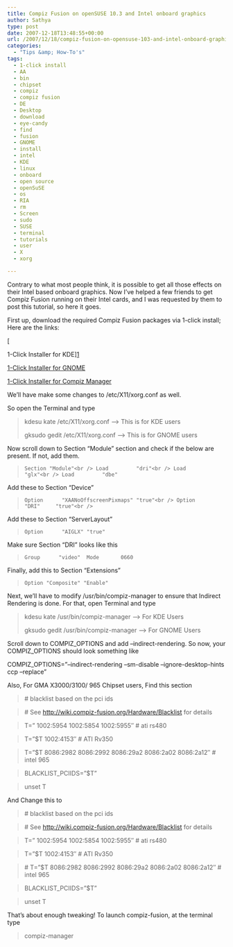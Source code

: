 ```yaml
---
title: Compiz Fusion on openSUSE 10.3 and Intel onboard graphics
author: Sathya
type: post
date: 2007-12-18T13:48:55+00:00
url: /2007/12/18/compiz-fusion-on-opensuse-103-and-intel-onboard-graphics/
categories:
  - "Tips &amp; How-To's"
tags:
  - 1-click install
  - AA
  - bin
  - chipset
  - compiz
  - compiz fusion
  - DE
  - Desktop
  - download
  - eye-candy
  - find
  - fusion
  - GNOME
  - install
  - intel
  - KDE
  - linux
  - onboard
  - open source
  - openSuSE
  - os
  - RIA
  - rm
  - Screen
  - sudo
  - SUSE
  - terminal
  - tutorials
  - user
  - X
  - xorg

---
```

Contrary to what most people think, it is possible to get all those effects on their Intel based onboard graphics. Now I&#8217;ve helped a few friends to get Compiz Fusion running on their Intel cards, and I was requested by them to post this tutorial, so here it goes.

First up, download the required Compiz Fusion packages via 1-click install; Here are the links:
  
[
  
1-Click Installer for KDE][1]

[1-Click Installer for GNOME][2]

[1-Click Installer for Compiz Manager][3]

We&#8217;ll have make some changes to /etc/X11/xorg.conf as well.

<!--more-->

So open the Terminal and type

> kdesu kate /etc/X11/xorg.conf &#8211;> This is for KDE users
> 
> gksudo gedit /etc/X11/xorg.conf &#8211;> This is for GNOME users

Now scroll down to Section &#8220;Module&#8221; section and check if the below are present. If not, add them.

> `Section "Module"<br />
Load         "dri"<br />
Load         "glx"<br />
Load         "dbe"`

Add these to Section &#8220;Device&#8221;

> `Option      "XAANoOffscreenPixmaps" "true"<br />
Option      "DRI"     "true"<br />
` 

Add these to Section &#8220;ServerLayout&#8221;

> `Option      "AIGLX" "true"`

Make sure Section &#8220;DRI&#8221; looks like this

> `Group      "video"  Mode       0660`

Finally, add this to Section &#8220;Extensions&#8221;

> `Option "Composite" "Enable"`

Next, we&#8217;ll have to modify /usr/bin/compiz-manager to ensure that Indirect Rendering is done. For that, open Terminal and type

> kdesu kate /usr/bin/compiz-manager &#8211;> For KDE Users
> 
> gksudo gedit /usr/bin/compiz-manager &#8211;> For GNOME Users

Scroll down to COMPIZ\_OPTIONS and add &#8211;indirect-rendering. So now, your COMPIZ\_OPTIONS should look something like

COMPIZ_OPTIONS=&#8221;&#8211;indirect-rendering &#8211;sm-disable &#8211;ignore-desktop-hints ccp &#8211;replace&#8221;
  
Also, For GMA X3000/3100/ 965 Chipset users, Find this section

> \# blacklist based on the pci ids
  
> \# See http://wiki.compiz-fusion.org/Hardware/Blacklist for details
  
> T=&#8221; 1002:5954 1002:5854 1002:5955&#8243; # ati rs480
  
> T=&#8221;$T 1002:4153&#8243; # ATI Rv350
  
> T=&#8221;$T 8086:2982 8086:2992 8086:29a2 8086:2a02 8086:2a12&#8243; # intel 965
  
> BLACKLIST_PCIIDS=&#8221;$T&#8221;
  
> unset T

And Change this to

> \# blacklist based on the pci ids
  
> \# See http://wiki.compiz-fusion.org/Hardware/Blacklist for details
  
> T=&#8221; 1002:5954 1002:5854 1002:5955&#8243; # ati rs480
  
> T=&#8221;$T 1002:4153&#8243; # ATI Rv350
  
> \# T=&#8221;$T 8086:2982 8086:2992 8086:29a2 8086:2a02 8086:2a12&#8243; # intel 965
  
> BLACKLIST_PCIIDS=&#8221;$T&#8221;
  
> unset T

That&#8217;s about enough tweaking! To launch compiz-fusion, at the terminal type

> compiz-manager

 [1]: http://download.opensuse.org/repositories/X11:/XGL/openSUSE_10.3/compiz-fusion-kde.ymp
 [2]: http://download.opensuse.org/repositories/X11:/XGL/openSUSE_10.3/compiz-fusion-gnome.ymp
 [3]: http://download.opensuse.org/repositories/X11:/XGL/openSUSE_10.3/compiz-manager.ymp